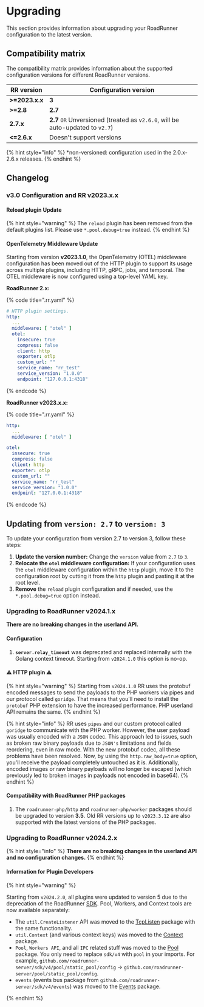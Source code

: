 # Upgrading

This section provides information about upgrading your RoadRunner configuration to the latest version.

## Compatibility matrix

The compatibility matrix provides information about the supported configuration versions for different RoadRunner
versions.

| RR version     | Configuration version                                                          |
|----------------|--------------------------------------------------------------------------------|
| **>=2023.x.x** | **3**                                                                          |
| **>=2.8**      | **2.7**                                                                        |
| **2.7.x**      | **2.7** `OR` Unversioned (treated as `v2.6.0`, will be auto-updated to `v2.7`) |
| **<=2.6.x**    | Doesn't support versions                                                       |

{% hint style="info" %}
*non-versioned: configuration used in the 2.0.x-2.6.x releases.
{% endhint %}

## Changelog

### v3.0 Configuration and RR v2023.x.x

#### Reload plugin Update

{% hint style="warning" %}
The `reload` plugin has been removed from the default plugins list. Please use `*.pool.debug=true` instead.
{% endhint %}

#### OpenTelemetry Middleware Update

Starting from version **v2023.1.0**, the OpenTelemetry (OTEL) middleware configuration has been moved out of the HTTP
plugin to support its usage across multiple plugins, including HTTP, gRPC, jobs, and temporal. The OTEL middleware is now
configured using a top-level YAML key.

**RoadRunner 2.x:**

{% code title=".rr.yaml" %}

```yaml
# HTTP plugin settings.
http:
  ...
  middleware: [ "otel" ]
  otel:
    insecure: true
    compress: false
    client: http
    exporter: otlp
    custom_url: ""
    service_name: "rr_test"
    service_version: "1.0.0"
    endpoint: "127.0.0.1:4318"
```

{% endcode %}

**RoadRunner v2023.x.x:**

{% code title=".rr.yaml" %}

```yaml
http:
  ...
  middleware: [ "otel" ]

otel:
  insecure: true
  compress: false
  client: http
  exporter: otlp
  custom_url: ""
  service_name: "rr_test"
  service_version: "1.0.0"
  endpoint: "127.0.0.1:4318"
```

{% endcode %}

## Updating from `version: 2.7` to `version: 3`

To update your configuration from version 2.7 to version 3, follow these steps:

1. **Update the version number:** Change the `version` value from `2.7` to `3`.
2. **Relocate the `otel` middleware configuration:** If your configuration uses the `otel` middleware configuration
   within the `http` plugin, move it to the configuration root by cutting it from the `http` plugin and pasting it at
   the root level.
3. **Remove** the `reload` plugin configuration and if needed, use the `*.pool.debug=true` option instead.

### Upgrading to RoadRunner v2024.1.x

**There are no breaking changes in the userland API.**

#### Configuration

1. **`server.relay_timeout`** was deprecated and replaced internally with the Golang context timeout. Starting from `v2024.1.0` this option is no-op.

#### ⚠️ HTTP plugin ⚠️

{% hint style="warning" %}
Starting from `v2024.1.0` RR uses the protobuf encoded messages to send the payloads to the PHP workers via pipes and our protocol called `goridge`.
That means that you'll need to install the `protobuf` PHP extension to have the increased performance. PHP userland API remains the same.
{% endhint %}

{% hint style="info" %}
RR uses `pipes` and our custom protocol called `goridge` to communicate with the PHP worker.
However, the user payload was usually encoded with a `JSON` codec.
This approach led to issues,
such as broken raw binary payloads due to `JSON's` limitations and fields reordering, even in raw mode.
With the new protobuf codec, all these problems have been resolved.
Now, by using the `http.raw_body=true` option, you'll receive the payload completely untouched as it is.
Additionally, encoded images or raw binary payloads will no longer be escaped
(which previously led to broken images in payloads not encoded in base64).
{% endhint %}

#### Compatibility with RoadRunner PHP packages

1. The `roadrunner-php/http` and `roadrunner-php/worker` packages should be upgraded to version **3.5**. Old RR versions up to `v2023.3.12` are also supported with the latest versions of the PHP packages.

### Upgrading to RoadRunner v2024.2.x

{% hint style="info" %}
**There are no breaking changes in the userland API and no configuration changes.**
{% endhint %}

#### Information for Plugin Developers

{% hint style="warning" %}

Starting from `v2024.2.0`, all plugins were updated to version 5 due to the deprecation of the RoadRunner [SDK](https://github.com/roadrunner-server/sdk).
Pool, Workers, and Context tools are now available separately:

- The `util.CreateListener` API was moved to the [TcpListen](https://github.com/roadrunner-server/tcplisten) package with the same functionality.
- `util.Context` (and various context keys) was moved to the [Context](https://github.com/roadrunner-server/context) package.
- `Pool`, `Workers API`, and all `IPC` related stuff was moved to the [Pool](https://github.com/roadrunner-server/pool) package. You only need to replace `sdk/v4` with `pool` in your imports. For example, `github.com/roadrunner-server/sdk/v4/pool/static_pool/config` -> `github.com/roadrunner-server/pool/static_pool/config`.
- `events` (events bus package from `github.com/roadrunner-server/sdk/v4/events`) was moved to the [Events](https://github.com/roadrunner-server/events) package.

{% endhint %}
